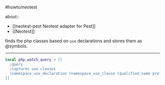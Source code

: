#howto/neotest

about:: 
- [[neotest-pest Neotest adapter for Pest]]
- [[Neotest]]

finds the php classes based on `use` declarations and stores them as @symbols.
___

```lua
local php_watch_query = [[
  ;query
  ;Captures use clauses
  (namespace_use_declaration (namespace_use_clause (qualified_name prefix: (namespace_name (name)) (name) @symbol)))
]]
```